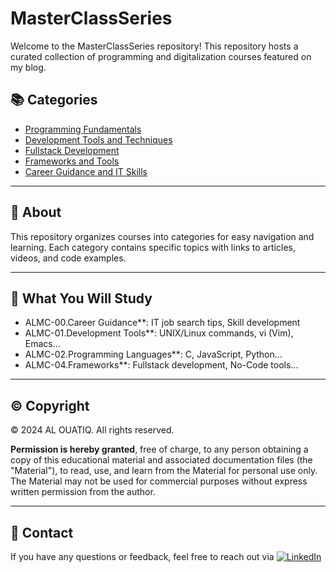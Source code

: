 # MasterClassSeries

Welcome to the MasterClassSeries repository! This repository hosts a curated collection of programming and digitalization courses featured on my blog.

## 📚 Categories

- [Programming Fundamentals](./ProgrammingFundamentals/README.md)
- [Development Tools and Techniques](./DevelopmentTools/README.md)
- [Fullstack Development](./FullstackDevelopment/README.md)
- [Frameworks and Tools](./FrameworksTools/README.md)
- [Career Guidance and IT Skills](./CareerGuidance/README.md)

---

## 🌟 About

This repository organizes courses into categories for easy navigation and learning. Each category contains specific topics with links to articles, videos, and code examples.

---

## 📖 What You Will Study

- ALMC-00.Career Guidance**: IT job search tips, Skill development
- ALMC-01.Development Tools**: UNIX/Linux commands, vi (Vim), Emacs...
- ALMC-02.Programming Languages**: C, JavaScript, Python...
- ALMC-04.Frameworks**: Fullstack development, No-Code tools...
---

## ©️ Copyright

©️ 2024 AL OUATIQ. All rights reserved.

**Permission is hereby granted**, free of charge, to any person obtaining a copy of this educational material and associated documentation files (the "Material"), to read, use, and learn from the Material for personal use only. The Material may not be used for commercial purposes without express written permission from the author.

---

## 📧 Contact

If you have any questions or feedback, feel free to reach out via [![LinkedIn](https://img.shields.io/badge/LinkedIn-0077B5?style=for-the-badge&logo=linkedin&logoColor=white)](https://linkedin.com/in/alouatiq)
